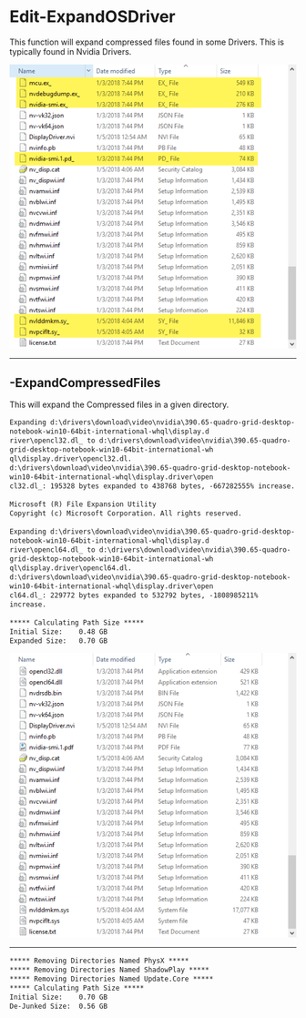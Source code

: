 # Edit-ExpandOSDriver

This function will expand compressed files found in some Drivers.  This is typically found in Nvidia Drivers.

![](/assets/2018-02-08_12-44-22.png)

---

## -ExpandCompressedFiles

This will expand the Compressed files in a given directory.

```
Expanding d:\drivers\download\video\nvidia\390.65-quadro-grid-desktop-notebook-win10-64bit-international-whql\display.d
river\opencl32.dl_ to d:\drivers\download\video\nvidia\390.65-quadro-grid-desktop-notebook-win10-64bit-international-wh
ql\display.driver\opencl32.dl.
d:\drivers\download\video\nvidia\390.65-quadro-grid-desktop-notebook-win10-64bit-international-whql\display.driver\open
cl32.dl_: 195328 bytes expanded to 438768 bytes, -667282555% increase.

Microsoft (R) File Expansion Utility
Copyright (c) Microsoft Corporation. All rights reserved.

Expanding d:\drivers\download\video\nvidia\390.65-quadro-grid-desktop-notebook-win10-64bit-international-whql\display.d
river\opencl64.dl_ to d:\drivers\download\video\nvidia\390.65-quadro-grid-desktop-notebook-win10-64bit-international-wh
ql\display.driver\opencl64.dl.
d:\drivers\download\video\nvidia\390.65-quadro-grid-desktop-notebook-win10-64bit-international-whql\display.driver\open
cl64.dl_: 229772 bytes expanded to 532792 bytes, -1808985211% increase.

***** Calculating Path Size *****
Initial Size:	 0.48 GB
Expanded Size:	 0.70 GB
```

![](/assets/2018-02-08_12-49-40.png)

---





```
***** Removing Directories Named PhysX *****
***** Removing Directories Named ShadowPlay *****
***** Removing Directories Named Update.Core *****
***** Calculating Path Size *****
Initial Size:	 0.70 GB
De-Junked Size:	 0.56 GB
```



